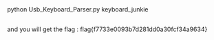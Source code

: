##
python Usb_Keyboard_Parser.py keyboard_junkie 

##
and you will get the flag : flag{f7733e0093b7d281dd0a30fcf34a9634}
